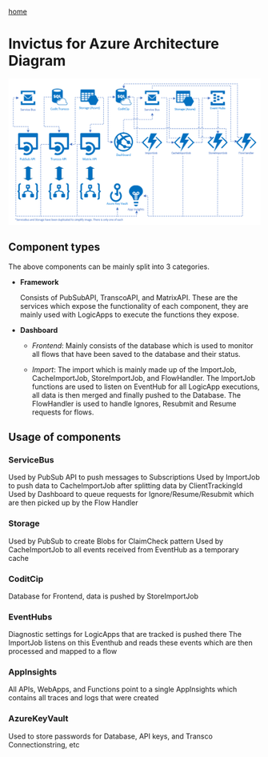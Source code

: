 [home](../README.md)

# Invictus for Azure Architecture Diagram

![Architecture diagram](../images/ifa-architecture-diagram.png "Invictus architecture diagram")

## Component types

The above components can be mainly split into 3 categories.

* **Framework**

   Consists of PubSubAPI, TranscoAPI, and MatrixAPI. These are the services which expose the functionality of each component, they are mainly used with LogicApps to execute the functions they expose.

* **Dashboard**

  * *Frontend*: Mainly consists of the database which is used to monitor all flows that have been saved to the database and their status.

  * *Import*: The import which is mainly made up of the ImportJob, CacheImportJob, StoreImportJob, and FlowHandler. The ImportJob functions are used to listen on EventHub for all LogicApp executions, all data is then merged and finally pushed to the Database. The FlowHandler is used to handle Ignores, Resubmit and Resume requests for flows.

## Usage of components

### ServiceBus

Used by PubSub API to push messages to Subscriptions
Used by ImportJob to push data to CacheImportJob after splitting data by ClientTrackingId
Used by Dashboard to queue requests for Ignore/Resume/Resubmit which are then picked up by the Flow Handler

### Storage

Used by PubSub to create Blobs for ClaimCheck pattern
Used by CacheImportJob to all events received from EventHub as a temporary cache

### CoditCip

Database for Frontend, data is pushed by StoreImportJob

### EventHubs

Diagnostic settings for LogicApps that are tracked is pushed there
The ImportJob listens on this Eventhub and reads these events which are then processed and mapped to a flow
 
### AppInsights

All APIs, WebApps, and Functions point to a single AppInsights which contains all traces and logs that were created
 
### AzureKeyVault

Used to store passwords for Database, API keys, and Transco Connectionstring, etc
